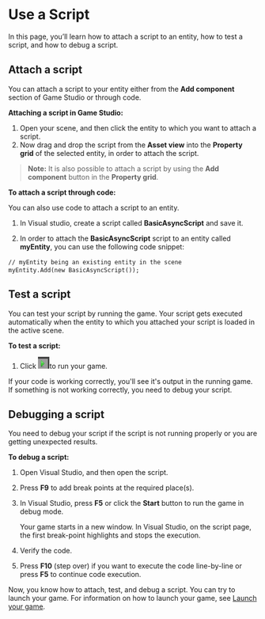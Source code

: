 # Use a Script

In this page, you’ll learn how to attach a script to an entity, how to test a script, and how to debug a script.

## Attach a script

You can attach a script to your entity either from the **Add component** section of Game Studio or through code.

**Attaching a script in Game Studio:**

1. Open your scene, and then click the entity to which you want to attach a script.
2. Now drag and drop the script from the **Asset view** into the **Property grid** of the selected entity, in order to attach the script.
   
> **Note:** It is also possible to attach a script by using the **Add component** button in the **Property grid**.

**To attach a script through code:**

You can also use code to attach a script to an entity.

1. In Visual studio, create a script called **BasicAsyncScript** and save it.

2. In order to attach the **BasicAsyncScript** script to an entity called **myEntity**, you can use the following code snippet:

```Code: 
// myEntity being an existing entity in the scene
myEntity.Add(new BasicAsyncScript());
```

## Test a script

You can test your script by running the game. Your script gets executed automatically when the entity to which you attached your script is loaded in the active scene.

**To test a script:**

1. Click ![Play icon](media/use-a-script-play-icon.png)to run your game.

If your code is working correctly, you'll see it's output in the running game. If something is not working correctly, you need to debug your script.

## Debugging a script

You need to debug your script if the script is not running properly or you are getting unexpected results.

**To debug a script:**

1. Open Visual Studio, and then open the script.

2. Press **F9** to add break points at the required place(s).

3. In Visual Studio, press **F5** or click the **Start** button to run the game in debug mode.

   Your game starts in a new window. In Visual Studio, on the script page, the first break-point highlights and stops the execution.
   
4. Verify the code.
5. Press **F10** (step over) if you want to execute the code line-by-line or press **F5** to continue code execution.

Now, you know how to attach, test, and debug a script. You can try to launch your game. For information on how to launch your game, see [Launch your game](launch-your-game.md).
